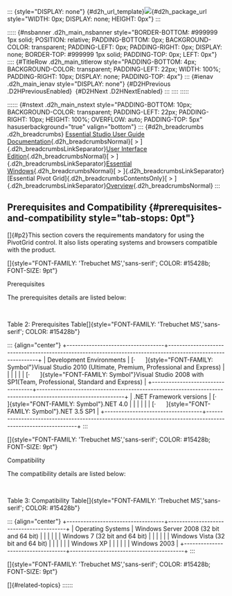 ::: {style="DISPLAY: none"}
[](ms-xhelp:///?Id=d2h_url_template){#d2h_url_template}![](!package_url!){#d2h_package_url style="WIDTH: 0px; DISPLAY: none; HEIGHT: 0px"}
:::

::::: {#nsbanner .d2h_main_nsbanner style="BORDER-BOTTOM: #999999 1px solid; POSITION: relative; PADDING-BOTTOM: 0px; BACKGROUND-COLOR: transparent; PADDING-LEFT: 0px; PADDING-RIGHT: 0px; DISPLAY: none; BORDER-TOP: #999999 1px solid; PADDING-TOP: 0px; LEFT: 0px"}
:::: {#TitleRow .d2h_main_titlerow style="PADDING-BOTTOM: 4px; BACKGROUND-COLOR: transparent; PADDING-LEFT: 22px; WIDTH: 100%; PADDING-RIGHT: 10px; DISPLAY: none; PADDING-TOP: 4px"}
::: {#ienav .d2h_main_ienav style="DISPLAY: none"}
[](ms-xhelp:///?Id=7c439200-e30e-421b-9b45-b127ee849141){#D2HPrevious .D2HPreviousEnabled}  [](ms-xhelp:///?Id=615ee410-b726-4492-a018-ea5758711da3){#D2HNext .D2HNextEnabled}
:::
::::
:::::

:::::: {#nstext .d2h_main_nstext style="PADDING-BOTTOM: 10px; BACKGROUND-COLOR: transparent; PADDING-LEFT: 22px; PADDING-RIGHT: 10px; HEIGHT: 100%; OVERFLOW: auto; PADDING-TOP: 5px" hasuserbackground="true" valign="bottom"}
::: {#d2h_breadcrumbs .d2h_breadcrumbs}
[Essential Studio User Guide Documentation](ms-xhelp:///?Id=12457748-09e3-4d74-a240-8e049cedf030){.d2h_breadcrumbsNormal}[ \> ]{.d2h_breadcrumbsLinkSeparator}[User Interface Edition](ms-xhelp:///?Id=c29296b7-531c-413b-a0ec-488ca1f7f669){.d2h_breadcrumbsNormal}[ \> ]{.d2h_breadcrumbsLinkSeparator}[Essential Windows](ms-xhelp:///?Id=e60759d8-47a4-4570-9d7a-16a68d63f2ea){.d2h_breadcrumbsNormal}[ \> ]{.d2h_breadcrumbsLinkSeparator}[Essential Pivot Grid]{.d2h_breadcrumbsContentsOnly}[ \> ]{.d2h_breadcrumbsLinkSeparator}[Overview](ms-xhelp:///?Id=f6471825-74bb-400f-8937-7a79d4b3af1d){.d2h_breadcrumbsNormal}
:::

## Prerequisites and Compatibility {#prerequisites-and-compatibility style="tab-stops: 0pt"}

[]{#p2}This section covers the requirements mandatory for using the PivotGrid control. It also lists operating systems and browsers compatible with the product.

[]{style="FONT-FAMILY: 'Trebuchet MS','sans-serif'; COLOR: #15428b; FONT-SIZE: 9pt"} 

Prerequisites

The prerequisites details are listed below:

 

Table 2: Prerequisites Table[]{style="FONT-FAMILY: 'Trebuchet MS','sans-serif'; COLOR: #15428b"}

::: {align="center"}
+-----------------------------------+-------------------------------------------------------------------------------------------------------------+
| Development Environments          | [·      ]{style="FONT-FAMILY: Symbol"}Visual Studio 2010 (Ultimate, Premium, Professional and Express)      |
|                                   |                                                                                                             |
|                                   | [·      ]{style="FONT-FAMILY: Symbol"}Visual Studio 2008 with SP1(Team, Professional, Standard and Express) |
+-----------------------------------+-------------------------------------------------------------------------------------------------------------+
| .NET Framework versions           | [·      ]{style="FONT-FAMILY: Symbol"}.NET 4.0                                                              |
|                                   |                                                                                                             |
|                                   | [·      ]{style="FONT-FAMILY: Symbol"}.NET 3.5 SP1                                                          |
+-----------------------------------+-------------------------------------------------------------------------------------------------------------+
:::

[]{style="FONT-FAMILY: 'Trebuchet MS','sans-serif'; COLOR: #15428b; FONT-SIZE: 9pt"} 

Compatibility

The compatibility details are listed below:

 

Table 3: Compatibility Table[]{style="FONT-FAMILY: 'Trebuchet MS','sans-serif'; COLOR: #15428b"}

::: {align="center"}
+-----------------------------------+-----------------------------------------+
| Operating Systems                 | Windows Server 2008 (32 bit and 64 bit) |
|                                   |                                         |
|                                   | Windows 7 (32 bit and 64 bit)           |
|                                   |                                         |
|                                   | Windows Vista (32 bit and 64 bit)       |
|                                   |                                         |
|                                   | Windows XP                              |
|                                   |                                         |
|                                   | Windows 2003                            |
+-----------------------------------+-----------------------------------------+
:::

[]{style="FONT-FAMILY: 'Trebuchet MS','sans-serif'; COLOR: #15428b; FONT-SIZE: 9pt"} 

[]{#related-topics}
::::::

